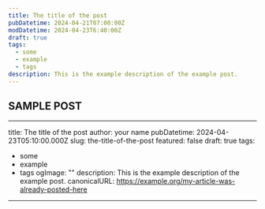 ```yaml
---
title: The title of the post
pubDatetime: 2024-04-21T07:00:00Z
modDatetime: 2024-04-23T6:40:00Z
draft: true
tags:
  - some
  - example
  - tags
description: This is the example description of the example post.
---
```


## SAMPLE POST

---

title: The title of the post
author: your name
pubDatetime: 2024-04-23T05:10:00.000Z
slug: the-title-of-the-post
featured: false
draft: true
tags:

- some
- example
- tags
  ogImage: ""
  description: This is the example description of the example post.
  canonicalURL: https://example.org/my-article-was-already-posted-here

---
